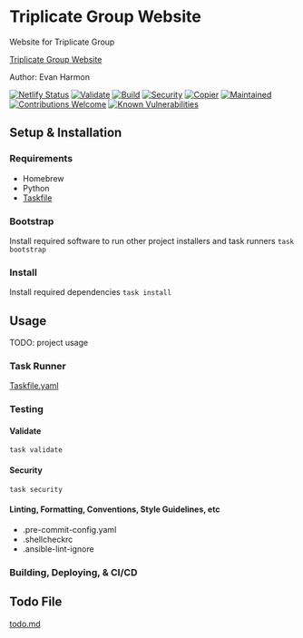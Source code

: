 # Triplicate Group Website

Website for Triplicate Group

[Triplicate Group Website](https://triplicategroup.com)

Author: Evan Harmon

[![Netlify Status](https://api.netlify.com/api/v1/badges/edff9cf5-c231-4a97-a6f9-2f484dcbbf6e/deploy-status)](https://app.netlify.com/sites/kctechsupport/deploys)
[![Validate](https://github.com/Triplicate-Group/triplicate-group/actions/workflows/validate.yml/badge.svg)](https://github.com/evanharmon1/triplicate-group/actions/workflows/validate.yml)
[![Build](https://github.com/Triplicate-Group/triplicate-group/actions/workflows/build.yml/badge.svg)](https://github.com/evanharmon1/triplicate-group/actions/workflows/build.yml)
[![Security](https://github.com/Triplicate-Group/triplicate-group/actions/workflows/security.yml/badge.svg)](https://github.com/evanharmon1/triplicate-group/actions/workflows/security.yml)
[![Copier](https://img.shields.io/endpoint?url=https://raw.githubusercontent.com/copier-org/copier/master/img/badge/badge-grayscale-inverted-border-orange.json)](https://github.com/copier-org/copier)
[![Maintained](https://img.shields.io/badge/maintained%3F-yes-brightgreen.svg?style=flat-square)](https://github.com/onwidget)
[![Contributions Welcome](https://img.shields.io/badge/contributions-welcome-brightgreen.svg?style=flat-square)](https://github.com/onwidget/astrowind#contributing)
[![Known Vulnerabilities](https://snyk.io/test/github/onwidget/astrowind/badge.svg?style=flat-square)](https://snyk.io/test/github/onwidget/astrowind)

## Setup & Installation

### Requirements

- Homebrew
- Python
- [Taskfile](https://taskfile.dev/)

### Bootstrap

Install required software to run other project installers and task runners
`task bootstrap`

### Install

Install required dependencies
`task install`

## Usage

TODO: project usage

### Task Runner

[Taskfile.yaml](./Taskfile.yml)

### Testing

#### Validate

`task validate`

#### Security

`task security`

#### Linting, Formatting, Conventions, Style Guidelines, etc

- .pre-commit-config.yaml
- .shellcheckrc
- .ansible-lint-ignore

### Building, Deploying, & CI/CD

## Todo File

[todo.md](./todo.md)
